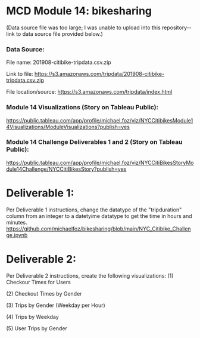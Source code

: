 # MCD Module 14: bikesharing

(Data source file was too large; I was unable to upload into this repository--link to data source file provided below.)
### Data Source:
File name: 201908-citibike-tripdata.csv.zip

Link to file: https://s3.amazonaws.com/tripdata/201908-citibike-tripdata.csv.zip

File location/source: https://s3.amazonaws.com/tripdata/index.html

### Module 14 Visualizations (Story on Tableau Public):
https://public.tableau.com/app/profile/michael.foz/viz/NYCCitibikesModule14Visualizations/ModuleVisualizations?publish=yes

### Module 14 Challenge Deliverables 1 and 2 (Story on Tableau Public):
https://public.tableau.com/app/profile/michael.foz/viz/NYCCitiBikesStoryModule14Challenge/NYCCitiBikesStory?publish=yes

# Deliverable 1:

Per Deliverable 1 instructions, change the datatype of the "tripduration" column from an integer to a datetyime datatype to get the time in hours and minutes.
https://github.com/michaelfoz/bikesharing/blob/main/NYC_Citibike_Challenge.ipynb

# Deliverable 2:

Per Deliverable 2 instructions, create the following visualizations:
(1) Checkour Times for Users

(2) Checkout Times by Gender

(3) Trips by Gender (Weekday per Hour)

(4) Trips by Weekday 

(5) User Trips by Gender 
